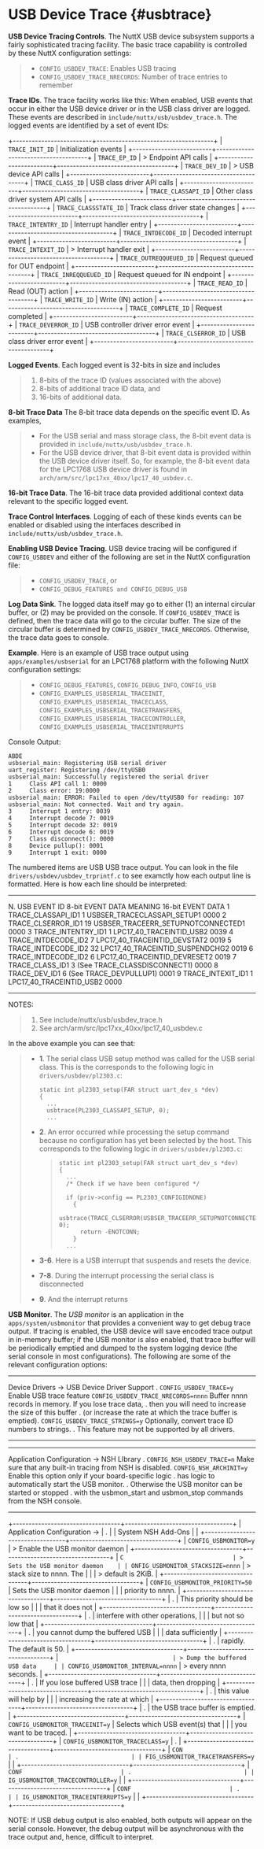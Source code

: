USB Device Trace {#usbtrace}
================

**USB Device Tracing Controls**. The NuttX USB device subsystem supports
a fairly sophisticated tracing facility. The basic trace capability is
controlled by these NuttX configuration settings:

> -   `CONFIG_USBDEV_TRACE`: Enables USB tracing
> -   `CONFIG_USBDEV_TRACE_NRECORDS`: Number of trace entries to
>     remember

**Trace IDs**. The trace facility works like this: When enabled, USB
events that occur in either the USB device driver or in the USB class
driver are logged. These events are described in
`include/nuttx/usb/usbdev_trace.h`. The logged events are identified by
a set of event IDs:

+-------------------------+-------------------------------------+
| `TRACE_INIT_ID`         | Initialization events               |
+-------------------------+-------------------------------------+
| `TRACE_EP_ID`           | > Endpoint API calls                |
+-------------------------+-------------------------------------+
| `TRACE_DEV_ID`          | > USB device API calls              |
+-------------------------+-------------------------------------+
| `TRACE_CLASS_ID`        | USB class driver API calls          |
+-------------------------+-------------------------------------+
| `TRACE_CLASSAPI_ID`     | Other class driver system API calls |
+-------------------------+-------------------------------------+
| `TRACE_CLASSSTATE_ID`   | Track class driver state changes    |
+-------------------------+-------------------------------------+
| `TRACE_INTENTRY_ID`     | Interrupt handler entry             |
+-------------------------+-------------------------------------+
| `TRACE_INTDECODE_ID`    | Decoded interrupt event             |
+-------------------------+-------------------------------------+
| `TRACE_INTEXIT_ID`      | > Interrupt handler exit            |
+-------------------------+-------------------------------------+
| `TRACE_OUTREQQUEUED_ID` | Request queued for OUT endpoint     |
+-------------------------+-------------------------------------+
| `TRACE_INREQQUEUED_ID`  | Request queued for IN endpoint      |
+-------------------------+-------------------------------------+
| `TRACE_READ_ID`         | Read (OUT) action                   |
+-------------------------+-------------------------------------+
| `TRACE_WRITE_ID`        | Write (IN) action                   |
+-------------------------+-------------------------------------+
| `TRACE_COMPLETE_ID`     | Request completed                   |
+-------------------------+-------------------------------------+
| `TRACE_DEVERROR_ID`     | USB controller driver error event   |
+-------------------------+-------------------------------------+
| `TRACE_CLSERROR_ID`     | USB class driver error event        |
+-------------------------+-------------------------------------+

**Logged Events**. Each logged event is 32-bits in size and includes

> 1.  8-bits of the trace ID (values associated with the above)
> 2.  8-bits of additional trace ID data, and
> 3.  16-bits of additional data.

**8-bit Trace Data** The 8-bit trace data depends on the specific event
ID. As examples,

> -   For the USB serial and mass storage class, the 8-bit event data is
>     provided in `include/nuttx/usb/usbdev_trace.h`.
> -   For the USB device driver, that 8-bit event data is provided
>     within the USB device driver itself. So, for example, the 8-bit
>     event data for the LPC1768 USB device driver is found in
>     `arch/arm/src/lpc17xx_40xx/lpc17_40_usbdev.c`.

**16-bit Trace Data**. The 16-bit trace data provided additional context
data relevant to the specific logged event.

**Trace Control Interfaces**. Logging of each of these kinds events can
be enabled or disabled using the interfaces described in
`include/nuttx/usb/usbdev_trace.h`.

**Enabling USB Device Tracing**. USB device tracing will be configured
if `CONFIG_USBDEV` and either of the following are set in the NuttX
configuration file:

> -   `CONFIG_USBDEV_TRACE`, or
> -   `CONFIG_DEBUG_FEATURES and CONFIG_DEBUG_USB`

**Log Data Sink**. The logged data itself may go to either (1) an
internal circular buffer, or (2) may be provided on the console. If
`CONFIG_USBDEV_TRACE` is defined, then the trace data will go to the
circular buffer. The size of the circular buffer is determined by
`CONFIG_USBDEV_TRACE_NRECORDS`. Otherwise, the trace data goes to
console.

**Example**. Here is an example of USB trace output using
`apps/examples/usbserial` for an LPC1768 platform with the following
NuttX configuration settings:

> -   `CONFIG_DEBUG_FEATURES`, `CONFIG_DEBUG_INFO`, `CONFIG_USB`
> -   `CONFIG_EXAMPLES_USBSERIAL_TRACEINIT`,
>     `CONFIG_EXAMPLES_USBSERIAL_TRACECLASS`,
>     `CONFIG_EXAMPLES_USBSERIAL_TRACETRANSFERS`,
>     `CONFIG_EXAMPLES_USBSERIAL_TRACECONTROLLER`,
>     `CONFIG_EXAMPLES_USBSERIAL_TRACEINTERRUPTS`

Console Output:

    ABDE
    usbserial_main: Registering USB serial driver
    uart_register: Registering /dev/ttyUSB0
    usbserial_main: Successfully registered the serial driver
    1     Class API call 1: 0000
    2     Class error: 19:0000
    usbserial_main: ERROR: Failed to open /dev/ttyUSB0 for reading: 107
    usbserial_main: Not connected. Wait and try again.
    3     Interrupt 1 entry: 0039
    4     Interrupt decode 7: 0019
    5     Interrupt decode 32: 0019
    6     Interrupt decode 6: 0019
    7     Class disconnect(): 0000
    8     Device pullup(): 0001
    9     Interrupt 1 exit: 0000

The numbered items are USB USB trace output. You can look in the file
`drivers/usbdev/usbdev_trprintf.c` to see examctly how each output line
is formatted. Here is how each line should be interpreted:

  ---- ----------------------- ------------------ -------------------------------------- -------------------
  N.   USB EVENT ID            8-bit EVENT DATA   MEANING                                16-bit EVENT DATA
  1    TRACE\_CLASSAPI\_ID1    1                  USBSER\_TRACECLASSAPI\_SETUP1          0000
  2    TRACE\_CLSERROR\_ID1    19                 USBSER\_TRACEERR\_SETUPNOTCONNECTED1   0000
  3    TRACE\_INTENTRY\_ID1    1                  LPC17\_40\_TRACEINTID\_USB2            0039
  4    TRACE\_INTDECODE\_ID2   7                  LPC17\_40\_TRACEINTID\_DEVSTAT2        0019
  5    TRACE\_INTDECODE\_ID2   32                 LPC17\_40\_TRACEINTID\_SUSPENDCHG2     0019
  6    TRACE\_INTDECODE\_ID2   6                  LPC17\_40\_TRACEINTID\_DEVRESET2       0019
  7    TRACE\_CLASS\_ID1       3                  (See TRACE\_CLASSDISCONNECT1)          0000
  8    TRACE\_DEV\_ID1         6                  (See TRACE\_DEVPULLUP1)                0001
  9    TRACE\_INTEXIT\_ID1     1                  LPC17\_40\_TRACEINTID\_USB2            0000
  ---- ----------------------- ------------------ -------------------------------------- -------------------

NOTES:

> 1.  See include/nuttx/usb/usbdev\_trace.h
> 2.  See arch/arm/src/lpc17xx\_40xx/lpc17\_40\_usbdev.c

In the above example you can see that:

> -   **1**. The serial class USB setup method was called for the USB
>     serial class. This is the corresponds to the following logic in
>     `drivers/usbdev/pl2303.c`:
>
>     ``` {.c}
>     static int pl2303_setup(FAR struct uart_dev_s *dev)
>     {
>       ...
>       usbtrace(PL2303_CLASSAPI_SETUP, 0);
>       ...
>     ```
>
> -   **2**. An error occurred while processing the setup command
>     because no configuration has yet been selected by the host. This
>     corresponds to the following logic in `drivers/usbdev/pl2303.c`:
>
>     > ``` {.c}
>     > static int pl2303_setup(FAR struct uart_dev_s *dev)
>     > {
>     >   ...
>     >   /* Check if we have been configured */
>     >
>     >   if (priv->config == PL2303_CONFIGIDNONE)
>     >     {
>     >       usbtrace(TRACE_CLSERROR(USBSER_TRACEERR_SETUPNOTCONNECTED), 0);
>     >       return -ENOTCONN;
>     >     }
>     >   ...
>     > ```
>
> -   **3-6**. Here is a USB interrupt that suspends and resets the
>     device.
>
> -   **7-8**. During the interrupt processing the serial class is
>     disconnected
>
> -   **9**. And the interrupt returns

**USB Monitor**. The *USB monitor* is an application in the
`apps/system/usbmonitor` that provides a convenient way to get debug
trace output. If tracing is enabled, the USB device will save encoded
trace output in in-memory buffer; if the USB monitor is also enabled,
that trace buffer will be periodically emptied and dumped to the system
logging device (the serial console in most configurations). The
following are some of the relevant configuration options:

  ---------------------------------------------- --------------------------------------------------------------
  Device Drivers -\> USB Device Driver Support   .
  `CONFIG_USBDEV_TRACE=y`                        Enable USB trace feature
  `CONFIG_USBDEV_TRACE_NRECORDS=nnnn`            Buffer nnnn records in memory. If you lose trace data,
  .                                              then you will need to increase the size of this buffer
  .                                              (or increase the rate at which the trace buffer is emptied).
  `CONFIG_USBDEV_TRACE_STRINGS=y`                Optionally, convert trace ID numbers to strings.
  .                                              This feature may not be supported by all drivers.
  ---------------------------------------------- --------------------------------------------------------------

  ------------------------------------------- ------------------------------------------------------------------------
  Application Configuration -\> NSH LIbrary   .
  `CONFIG_NSH_USBDEV_TRACE=n`                 Make sure that any built-in tracing from NSH is disabled.
  `CONFIG_NSH_ARCHINIT=y`                     Enable this option only if your board-specific logic
  .                                           has logic to automatically start the USB monitor.
  .                                           Otherwise the USB monitor can be started or stopped
  .                                           with the usbmon\_start and usbmon\_stop commands from the NSH console.
  ------------------------------------------- ------------------------------------------------------------------------

+----------------------------------+----------------------------------+
| Application Configuration -\>    | .                                |
| System NSH Add-Ons               |                                  |
+----------------------------------+----------------------------------+
| `CONFIG_USBMONITOR=y`            | > Enable the USB monitor daemon  |
+----------------------------------+----------------------------------+
| `C                               | > Sets the USB monitor daemon    |
| ONFIG_USBMONITOR_STACKSIZE=nnnn` | > stack size to nnnn. The        |
|                                  | > default is 2KiB.               |
+----------------------------------+----------------------------------+
| `CONFIG_USBMONITOR_PRIORITY=50`  | Sets the USB monitor daemon      |
|                                  | priority to nnnn.                |
+----------------------------------+----------------------------------+
| .                                | This priority should be low so   |
|                                  | that it does not                 |
+----------------------------------+----------------------------------+
| .                                | interfere with other operations, |
|                                  | but not so low that              |
+----------------------------------+----------------------------------+
| .                                | you cannot dump the buffered USB |
|                                  | data sufficiently                |
+----------------------------------+----------------------------------+
| .                                | rapidly. The default is 50.      |
+----------------------------------+----------------------------------+
| `                                | > Dump the buffered USB data     |
| CONFIG_USBMONITOR_INTERVAL=nnnn` | > every nnnn seconds.            |
+----------------------------------+----------------------------------+
| .                                | If you lose buffered USB trace   |
|                                  | data, then dropping              |
+----------------------------------+----------------------------------+
| .                                | this value will help by          |
|                                  | increasing the rate at which     |
+----------------------------------+----------------------------------+
| .                                | the USB trace buffer is emptied. |
+----------------------------------+----------------------------------+
| `CONFIG_USBMONITOR_TRACEINIT=y`  | Selects which USB event(s) that  |
|                                  | you want to be traced.           |
+----------------------------------+----------------------------------+
| `CONFIG_USBMONITOR_TRACECLASS=y` | .                                |
+----------------------------------+----------------------------------+
| `CON                             | .                                |
| FIG_USBMONITOR_TRACETRANSFERS=y` |                                  |
+----------------------------------+----------------------------------+
| `CONF                            | .                                |
| IG_USBMONITOR_TRACECONTROLLER=y` |                                  |
+----------------------------------+----------------------------------+
| `CONF                            | .                                |
| IG_USBMONITOR_TRACEINTERRUPTS=y` |                                  |
+----------------------------------+----------------------------------+

NOTE: If USB debug output is also enabled, both outputs will appear on
the serial console. However, the debug output will be asynchronous with
the trace output and, hence, difficult to interpret.
